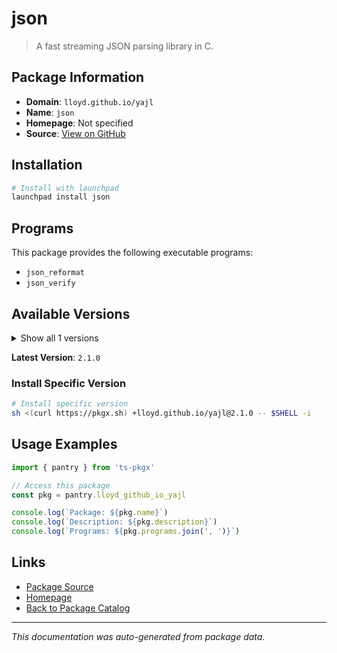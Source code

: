# json

> A fast streaming JSON parsing library in C.

## Package Information

- **Domain**: `lloyd.github.io/yajl`
- **Name**: `json`
- **Homepage**: Not specified
- **Source**: [View on GitHub](https://github.com/pkgxdev/pantry/tree/main/projects/lloyd.github.io/yajl/package.yml)

## Installation

```bash
# Install with launchpad
launchpad install json
```

## Programs

This package provides the following executable programs:

- `json_reformat`
- `json_verify`

## Available Versions

<details>
<summary>Show all 1 versions</summary>

- `2.1.0`

</details>

**Latest Version**: `2.1.0`

### Install Specific Version

```bash
# Install specific version
sh <(curl https://pkgx.sh) +lloyd.github.io/yajl@2.1.0 -- $SHELL -i
```

## Usage Examples

```typescript
import { pantry } from 'ts-pkgx'

// Access this package
const pkg = pantry.lloyd_github_io_yajl

console.log(`Package: ${pkg.name}`)
console.log(`Description: ${pkg.description}`)
console.log(`Programs: ${pkg.programs.join(', ')}`)
```

## Links

- [Package Source](https://github.com/pkgxdev/pantry/tree/main/projects/lloyd.github.io/yajl/package.yml)
- [Homepage](#)
- [Back to Package Catalog](../package-catalog.md)

---

*This documentation was auto-generated from package data.*
